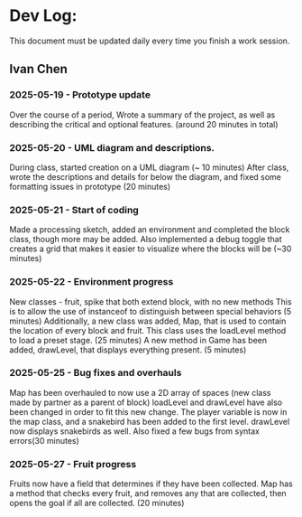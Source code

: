 # Dev Log:

This document must be updated daily every time you finish a work session.

## Ivan Chen

### 2025-05-19 - Prototype update
Over the course of a period, Wrote a summary of the project, as well as describing the critical and optional features. (around 20 minutes in total)

### 2025-05-20 - UML diagram and descriptions.
During class, started creation on a UML diagram (~ 10 minutes)
After class, wrote the descriptions and details for below the diagram, and fixed some formatting issues in prototype (20 minutes)

### 2025-05-21 - Start of coding
Made a processing sketch, added an environment and completed the block class, though more may be added. Also implemented a debug toggle that creates a grid that makes it easier to visualize where the blocks will be (~30 minutes)

### 2025-05-22 - Environment progress
New classes - fruit, spike that both extend block, with no new methods
This is to allow the use of instanceof to distinguish between special behaviors (5 minutes)
Additionally, a new class was added, Map, that is used to contain the location of every block and fruit.
This class uses the loadLevel method to load a preset stage. (25 minutes)
A new method in Game has been added, drawLevel, that displays everything present. (5 minutes)

### 2025-05-25 - Bug fixes and overhauls
Map has been overhauled to now use a 2D array of spaces (new class made by partner as a parent of block)
loadLevel and drawLevel have also been changed in order to fit this new change. 
The player variable is now in the map class, and a snakebird has been added to the first level.
drawLevel now displays snakebirds as well.
Also fixed a few bugs from syntax errors(30 minutes)

### 2025-05-27 - Fruit progress
Fruits now have a field that determines if they have been collected. 
Map has a method that checks every fruit, and removes any that are collected, then opens the goal if all are collected. (20 minutes)